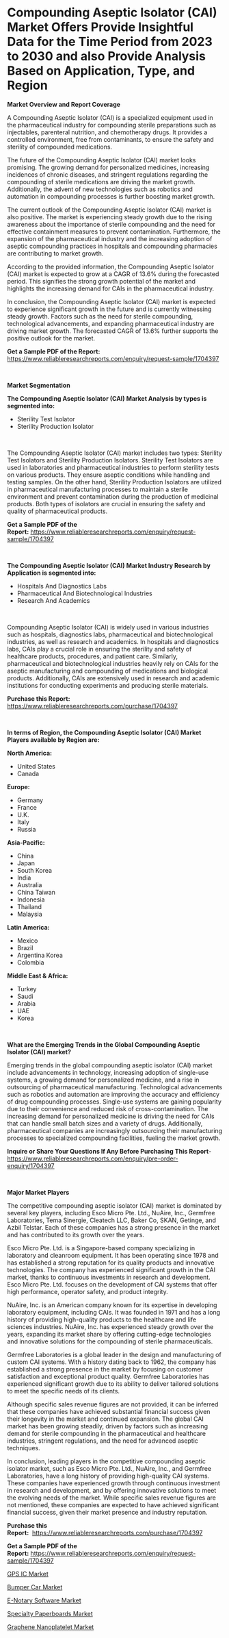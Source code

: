 <p><h1>Compounding Aseptic Isolator (CAI) Market Offers Provide Insightful Data for the Time Period from 2023 to 2030 and also Provide Analysis Based on Application, Type, and Region</h1></p><p><strong>Market Overview and Report Coverage</strong></p>
<p><p>A Compounding Aseptic Isolator (CAI) is a specialized equipment used in the pharmaceutical industry for compounding sterile preparations such as injectables, parenteral nutrition, and chemotherapy drugs. It provides a controlled environment, free from contaminants, to ensure the safety and sterility of compounded medications.</p><p>The future of the Compounding Aseptic Isolator (CAI) market looks promising. The growing demand for personalized medicines, increasing incidences of chronic diseases, and stringent regulations regarding the compounding of sterile medications are driving the market growth. Additionally, the advent of new technologies such as robotics and automation in compounding processes is further boosting market growth.</p><p>The current outlook of the Compounding Aseptic Isolator (CAI) market is also positive. The market is experiencing steady growth due to the rising awareness about the importance of sterile compounding and the need for effective containment measures to prevent contamination. Furthermore, the expansion of the pharmaceutical industry and the increasing adoption of aseptic compounding practices in hospitals and compounding pharmacies are contributing to market growth.</p><p>According to the provided information, the Compounding Aseptic Isolator (CAI) market is expected to grow at a CAGR of 13.6% during the forecasted period. This signifies the strong growth potential of the market and highlights the increasing demand for CAIs in the pharmaceutical industry.</p><p>In conclusion, the Compounding Aseptic Isolator (CAI) market is expected to experience significant growth in the future and is currently witnessing steady growth. Factors such as the need for sterile compounding, technological advancements, and expanding pharmaceutical industry are driving market growth. The forecasted CAGR of 13.6% further supports the positive outlook for the market.</p></p>
<p><strong>Get a Sample PDF of the Report:</strong> <a href="https://www.reliableresearchreports.com/enquiry/request-sample/1704397">https://www.reliableresearchreports.com/enquiry/request-sample/1704397</a></p>
<p>&nbsp;</p>
<p><strong>Market Segmentation</strong></p>
<p><strong>The Compounding Aseptic Isolator (CAI) Market Analysis by types is segmented into:</strong></p>
<p><ul><li>Sterility Test Isolator</li><li>Sterility Production Isolator</li></ul></p>
<p>&nbsp;</p>
<p><p>The Compounding Aseptic Isolator (CAI) market includes two types: Sterility Test Isolators and Sterility Production Isolators. Sterility Test Isolators are used in laboratories and pharmaceutical industries to perform sterility tests on various products. They ensure aseptic conditions while handling and testing samples. On the other hand, Sterility Production Isolators are utilized in pharmaceutical manufacturing processes to maintain a sterile environment and prevent contamination during the production of medicinal products. Both types of isolators are crucial in ensuring the safety and quality of pharmaceutical products.</p></p>
<p><strong>Get a Sample PDF of the Report:</strong>&nbsp;<a href="https://www.reliableresearchreports.com/enquiry/request-sample/1704397">https://www.reliableresearchreports.com/enquiry/request-sample/1704397</a></p>
<p>&nbsp;</p>
<p><strong>The Compounding Aseptic Isolator (CAI) Market Industry Research by Application is segmented into:</strong></p>
<p><ul><li>Hospitals And Diagnostics Labs</li><li>Pharmaceutical And Biotechnological Industries</li><li>Research And Academics</li></ul></p>
<p>&nbsp;</p>
<p><p>Compounding Aseptic Isolator (CAI) is widely used in various industries such as hospitals, diagnostics labs, pharmaceutical and biotechnological industries, as well as research and academics. In hospitals and diagnostics labs, CAIs play a crucial role in ensuring the sterility and safety of healthcare products, procedures, and patient care. Similarly, pharmaceutical and biotechnological industries heavily rely on CAIs for the aseptic manufacturing and compounding of medications and biological products. Additionally, CAIs are extensively used in research and academic institutions for conducting experiments and producing sterile materials.</p></p>
<p><strong>Purchase this Report:</strong>&nbsp; <a href="https://www.reliableresearchreports.com/purchase/1704397">https://www.reliableresearchreports.com/purchase/1704397</a></p>
<p>&nbsp;</p>
<p><strong>In terms of Region, the Compounding Aseptic Isolator (CAI) Market Players available by Region are:</strong></p>
<p>
    <p> <strong> North America: </strong>
        <ul>
            <li>United States</li>
            <li>Canada</li>
        </ul>
        </p> 
    <p> <strong> Europe: </strong>
        <ul>
            <li>Germany</li>
            <li>France</li>
            <li>U.K.</li>
            <li>Italy</li>
            <li>Russia</li>
        </ul>
        </p> 
    <p> <strong> Asia-Pacific: </strong>
        <ul>
            <li>China</li>
            <li>Japan</li>
            <li>South Korea</li>
            <li>India</li>
            <li>Australia</li>
            <li>China Taiwan</li>
            <li>Indonesia</li>
            <li>Thailand</li>
            <li>Malaysia</li>
        </ul>
        </p> 
    <p> <strong> Latin America: </strong>
        <ul>
            <li>Mexico</li>
            <li>Brazil</li>
            <li>Argentina Korea</li>
            <li>Colombia</li>
        </ul>
        </p> 
    <p> <strong> Middle East & Africa: </strong>
        <ul>
            <li>Turkey</li>
            <li>Saudi</li>
            <li>Arabia</li>
            <li>UAE</li>
            <li>Korea</li>
        </ul>
    </p>
    </p>
<p>&nbsp;</p>
<p><strong>What are the Emerging Trends in the Global Compounding Aseptic Isolator (CAI) market?</strong></p>
<p><p>Emerging trends in the global compounding aseptic isolator (CAI) market include advancements in technology, increasing adoption of single-use systems, a growing demand for personalized medicine, and a rise in outsourcing of pharmaceutical manufacturing. Technological advancements such as robotics and automation are improving the accuracy and efficiency of drug compounding processes. Single-use systems are gaining popularity due to their convenience and reduced risk of cross-contamination. The increasing demand for personalized medicine is driving the need for CAIs that can handle small batch sizes and a variety of drugs. Additionally, pharmaceutical companies are increasingly outsourcing their manufacturing processes to specialized compounding facilities, fueling the market growth.</p></p>
<p><strong>Inquire or Share Your Questions If Any Before Purchasing This Report</strong>- <a href="https://www.reliableresearchreports.com/enquiry/pre-order-enquiry/1704397">https://www.reliableresearchreports.com/enquiry/pre-order-enquiry/1704397</a></p>
<p>&nbsp;</p>
<p><strong>Major Market Players</strong></p>
<p><p>The competitive compounding aseptic isolator (CAI) market is dominated by several key players, including Esco Micro Pte. Ltd., NuAire, Inc., Germfree Laboratories, Tema Sinergie, Cleatech LLC, Baker Co, SKAN, Getinge, and Azbil Telstar. Each of these companies has a strong presence in the market and has contributed to its growth over the years.</p><p>Esco Micro Pte. Ltd. is a Singapore-based company specializing in laboratory and cleanroom equipment. It has been operating since 1978 and has established a strong reputation for its quality products and innovative technologies. The company has experienced significant growth in the CAI market, thanks to continuous investments in research and development. Esco Micro Pte. Ltd. focuses on the development of CAI systems that offer high performance, operator safety, and product integrity.</p><p>NuAire, Inc. is an American company known for its expertise in developing laboratory equipment, including CAIs. It was founded in 1971 and has a long history of providing high-quality products to the healthcare and life sciences industries. NuAire, Inc. has experienced steady growth over the years, expanding its market share by offering cutting-edge technologies and innovative solutions for the compounding of sterile pharmaceuticals.</p><p>Germfree Laboratories is a global leader in the design and manufacturing of custom CAI systems. With a history dating back to 1962, the company has established a strong presence in the market by focusing on customer satisfaction and exceptional product quality. Germfree Laboratories has experienced significant growth due to its ability to deliver tailored solutions to meet the specific needs of its clients.</p><p>Although specific sales revenue figures are not provided, it can be inferred that these companies have achieved substantial financial success given their longevity in the market and continued expansion. The global CAI market has been growing steadily, driven by factors such as increasing demand for sterile compounding in the pharmaceutical and healthcare industries, stringent regulations, and the need for advanced aseptic techniques.</p><p>In conclusion, leading players in the competitive compounding aseptic isolator market, such as Esco Micro Pte. Ltd., NuAire, Inc., and Germfree Laboratories, have a long history of providing high-quality CAI systems. These companies have experienced growth through continuous investment in research and development, and by offering innovative solutions to meet the evolving needs of the market. While specific sales revenue figures are not mentioned, these companies are expected to have achieved significant financial success, given their market presence and industry reputation.</p></p>
<p><strong>Purchase this Report:</strong>&nbsp;&nbsp;<a href="https://www.reliableresearchreports.com/purchase/1704397">https://www.reliableresearchreports.com/purchase/1704397</a></p>
<p></p>
<p><strong>Get a Sample PDF of the Report:</strong>&nbsp;<a href="https://www.reliableresearchreports.com/enquiry/request-sample/1704397">https://www.reliableresearchreports.com/enquiry/request-sample/1704397</a></p>
<p><p><a href="https://www.linkedin.com/pulse/gps-ic-market-share-amp-new-trends-analysis-report-type-pztle/">GPS IC Market</a></p><p><a href="https://medium.com/@half.skull.am/decoding-bumper-car-market-metrics-market-share-trends-and-growth-patterns-9c06bac02789">Bumper Car Market</a></p><p><a href="https://medium.com/@favor.case.flash/e-notary-software-market-comprehensive-assessment-by-type-application-and-geography-ca7822a09124">E-Notary Software Market</a></p><p><a href="https://github.com/sndrkn/Market-Research-Report-List-1/blob/main/specialty-paperboards-market.md">Specialty Paperboards Market</a></p><p><a href="https://www.linkedin.com/pulse/graphene-nanoplatelet-market-size-growth-forecast-from-2023-cwbpe/">Graphene Nanoplatelet Market</a></p></p>